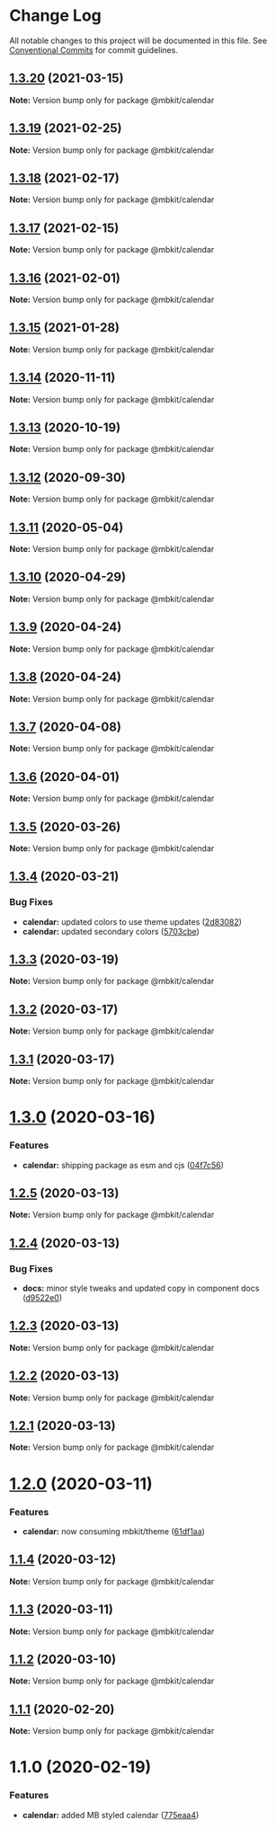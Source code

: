 # Change Log

All notable changes to this project will be documented in this file.
See [Conventional Commits](https://conventionalcommits.org) for commit guidelines.

## [1.3.20](https://github.com/mindbody/mbkit/compare/@mbkit/calendar@1.3.19...@mbkit/calendar@1.3.20) (2021-03-15)

**Note:** Version bump only for package @mbkit/calendar





## [1.3.19](https://github.com/mindbody/mbkit/compare/@mbkit/calendar@1.3.18...@mbkit/calendar@1.3.19) (2021-02-25)

**Note:** Version bump only for package @mbkit/calendar





## [1.3.18](https://github.com/mindbody/mbkit/compare/@mbkit/calendar@1.3.17...@mbkit/calendar@1.3.18) (2021-02-17)

**Note:** Version bump only for package @mbkit/calendar





## [1.3.17](https://github.com/mindbody/mbkit/compare/@mbkit/calendar@1.3.16...@mbkit/calendar@1.3.17) (2021-02-15)

**Note:** Version bump only for package @mbkit/calendar





## [1.3.16](https://github.com/mindbody/mbkit/compare/@mbkit/calendar@1.3.14...@mbkit/calendar@1.3.16) (2021-02-01)

**Note:** Version bump only for package @mbkit/calendar





## [1.3.15](https://github.com/mindbody/mbkit/compare/@mbkit/calendar@1.3.14...@mbkit/calendar@1.3.15) (2021-01-28)

**Note:** Version bump only for package @mbkit/calendar





## [1.3.14](https://github.com/mindbody/mbkit/compare/@mbkit/calendar@1.3.13...@mbkit/calendar@1.3.14) (2020-11-11)

**Note:** Version bump only for package @mbkit/calendar





## [1.3.13](https://github.com/mindbody/mbkit/compare/@mbkit/calendar@1.3.13...@mbkit/calendar@1.3.13) (2020-10-19)

**Note:** Version bump only for package @mbkit/calendar





## [1.3.12](https://github.com/mindbody/mbkit/compare/@mbkit/calendar@1.3.11...@mbkit/calendar@1.3.12) (2020-09-30)

**Note:** Version bump only for package @mbkit/calendar





## [1.3.11](https://github.com/mindbody/design-system/compare/@mbkit/calendar@1.3.10...@mbkit/calendar@1.3.11) (2020-05-04)

**Note:** Version bump only for package @mbkit/calendar





## [1.3.10](https://github.com/mindbody/design-system/compare/@mbkit/calendar@1.3.9...@mbkit/calendar@1.3.10) (2020-04-29)

**Note:** Version bump only for package @mbkit/calendar





## [1.3.9](https://github.com/mindbody/design-system/compare/@mbkit/calendar@1.3.7...@mbkit/calendar@1.3.9) (2020-04-24)

**Note:** Version bump only for package @mbkit/calendar





## [1.3.8](https://github.com/mindbody/design-system/compare/@mbkit/calendar@1.3.7...@mbkit/calendar@1.3.8) (2020-04-24)

**Note:** Version bump only for package @mbkit/calendar





## [1.3.7](https://github.com/mindbody/mbkit/compare/@mbkit/calendar@1.3.6...@mbkit/calendar@1.3.7) (2020-04-08)

**Note:** Version bump only for package @mbkit/calendar





## [1.3.6](https://github.com/mindbody/design-system/compare/@mbkit/calendar@1.3.5...@mbkit/calendar@1.3.6) (2020-04-01)

**Note:** Version bump only for package @mbkit/calendar





## [1.3.5](https://github.com/mindbody/design-system/compare/@mbkit/calendar@1.3.4...@mbkit/calendar@1.3.5) (2020-03-26)

**Note:** Version bump only for package @mbkit/calendar





## [1.3.4](https://github.com/mindbody/design-system/compare/@mbkit/calendar@1.3.3...@mbkit/calendar@1.3.4) (2020-03-21)


### Bug Fixes

* **calendar:** updated colors to use theme updates ([2d83082](https://github.com/mindbody/design-system/commit/2d830821c9893839c7f46dc667a389e4bdd0a530))
* **calendar:** updated secondary colors ([5703cbe](https://github.com/mindbody/design-system/commit/5703cbe43d1c4eb548f9f9094036d599e6629ebd))





## [1.3.3](https://github.com/mindbody/design-system/compare/@mbkit/calendar@1.3.2...@mbkit/calendar@1.3.3) (2020-03-19)

**Note:** Version bump only for package @mbkit/calendar





## [1.3.2](https://github.com/mindbody/mbkit/compare/@mbkit/calendar@1.3.1...@mbkit/calendar@1.3.2) (2020-03-17)

**Note:** Version bump only for package @mbkit/calendar





## [1.3.1](https://github.com/mindbody/design-system/compare/@mbkit/calendar@1.3.0...@mbkit/calendar@1.3.1) (2020-03-17)

**Note:** Version bump only for package @mbkit/calendar





# [1.3.0](https://github.com/mindbody/design-system/compare/@mbkit/calendar@1.2.5...@mbkit/calendar@1.3.0) (2020-03-16)


### Features

* **calendar:** shipping package as esm and cjs ([04f7c56](https://github.com/mindbody/design-system/commit/04f7c56c3e4cdcbc73a54250b1c3e2cf4a22e150))





## [1.2.5](https://github.com/mindbody/design-system/compare/@mbkit/calendar@1.2.4...@mbkit/calendar@1.2.5) (2020-03-13)

**Note:** Version bump only for package @mbkit/calendar





## [1.2.4](https://github.com/mindbody/design-system/compare/@mbkit/calendar@1.2.3...@mbkit/calendar@1.2.4) (2020-03-13)


### Bug Fixes

* **docs:** minor style tweaks and updated copy in component docs ([d9522e0](https://github.com/mindbody/design-system/commit/d9522e0f1470800e3103793208e24a84739a5888))





## [1.2.3](https://github.com/mindbody/design-system/compare/@mbkit/calendar@1.2.2...@mbkit/calendar@1.2.3) (2020-03-13)

**Note:** Version bump only for package @mbkit/calendar





## [1.2.2](https://github.com/mindbody/design-system/compare/@mbkit/calendar@1.2.1...@mbkit/calendar@1.2.2) (2020-03-13)

**Note:** Version bump only for package @mbkit/calendar






## [1.2.1](https://github.com/mindbody/design-system/compare/@mbkit/calendar@1.2.0...@mbkit/calendar@1.2.1) (2020-03-13)


**Note:** Version bump only for package @mbkit/calendar



# [1.2.0](https://github.com/mindbody/design-system/compare/@mbkit/calendar@1.1.3...@mbkit/calendar@1.2.0) (2020-03-11)


### Features

* **calendar:** now consuming mbkit/theme ([61df1aa](https://github.com/mindbody/design-system/commit/61df1aa2c0e76cd0be7275f7a2c39f2a91674561))



## [1.1.4](https://github.com/mindbody/design-system/compare/@mbkit/calendar@1.1.3...@mbkit/calendar@1.1.4) (2020-03-12)

**Note:** Version bump only for package @mbkit/calendar

## [1.1.3](https://github.com/mindbody/design-system/compare/@mbkit/calendar@1.1.2...@mbkit/calendar@1.1.3) (2020-03-11)

**Note:** Version bump only for package @mbkit/calendar





## [1.1.2](https://github.com/mindbody/design-system/compare/@mbkit/calendar@1.1.1...@mbkit/calendar@1.1.2) (2020-03-10)

**Note:** Version bump only for package @mbkit/calendar





## [1.1.1](https://github.com/mindbody/design-system/compare/@mbkit/calendar@1.1.0...@mbkit/calendar@1.1.1) (2020-02-20)

**Note:** Version bump only for package @mbkit/calendar





# 1.1.0 (2020-02-19)


### Features

* **calendar:** added MB styled calendar ([775eaa4](https://github.com/mindbody/design-system/commit/775eaa48256d8c05d7f68e6282288d6bc6ac322b))
